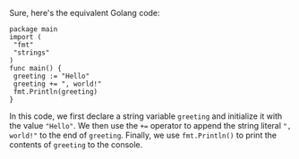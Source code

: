 Sure, here's the equivalent Golang code:
```
package main
import (
 "fmt"
 "strings"
)
func main() {
 greeting := "Hello"
 greeting += ", world!"
 fmt.Println(greeting)
}
```
In this code, we first declare a string variable `greeting` and initialize it with the value `"Hello"`. We then use the `+=` operator to append the string literal `", world!"` to the end of `greeting`. Finally, we use `fmt.Println()` to print the contents of `greeting` to the console.

